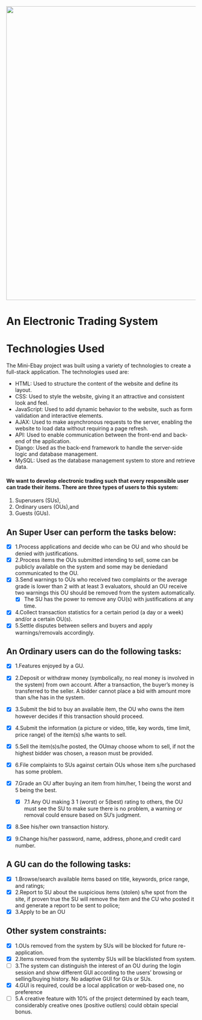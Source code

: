 
<img src="https://user-images.githubusercontent.com/52084764/203933545-c9dfdf72-c5ba-44d6-8ec3-76c1e9452b17.png" height=780px width=710px>


# An Electronic Trading System
# Technologies Used
The Mini-Ebay project was built using a variety of technologies to create a full-stack application. The technologies used are:

* HTML: Used to structure the content of the website and define its layout.
* CSS: Used to style the website, giving it an attractive and consistent look and feel.
* JavaScript: Used to add dynamic behavior to the website, such as form validation and interactive elements.
* AJAX: Used to make asynchronous requests to the server, enabling the website to load data without requiring a page refresh.
* API: Used to enable communication between the front-end and back-end of the application.
* Django: Used as the back-end framework to handle the server-side logic and database management.
* MySQL: Used as the database management system to store and retrieve data.

#### We want to develop electronic trading such that every responsible user can trade their items. There are three types of users to this system: 
1. Superusers (SUs), 
2. Ordinary users (OUs),and 
3. Guests (GUs).

## An Super User can perform the tasks below:

- [X] 1.Process applications and decide who can be OU and who should be denied with justifications.
- [X] 2.Process items the OUs submitted intending to sell, some can be publicly available on the system and some may be deniedand communicated to the OU.
- [X] 3.Send warnings to OUs who received two complaints or the average grade is lower than 2 with at least 3 evaluators, should an OU receive two warnings this OU should be removed from the system automatically.
  - [X] The SU has the power to remove any OU(s) with justifications at any time.
- [X] 4.Collect transaction statistics for a certain period (a day or a week) and/or a certain OU(s). 
- [X] 5.Settle disputes between sellers and buyers and apply warnings/removals accordingly.

## An Ordinary users can do the following tasks:
- [X] 1.Features enjoyed by a GU.
- [X] 2.Deposit or withdraw money (symbolically, no real money is involved in the system) from own account. After a transaction, the buyer’s money is transferred to the seller. A bidder cannot place a bid with amount more than s/he has in the system.
- [X] 3.Submit the bid to buy an available item, the OU who owns the item however decides if this transaction should proceed.
- [X] 4.Submit the information (a picture or video, title, key words, time limit, price range) of the item(s) s/he wants to sell. 
- [X] 5.Sell the item(s)s/he posted, the OUmay choose whom to sell, if not the highest bidder was chosen, a reason must be provided.
- [X] 6.File complaints to SUs against certain OUs whose item s/he purchased has some problem.
- [X] 7.Grade an OU after buying an item from him/her, 1 being the worst and 5 being the best. 
  - [X] 7.1 Any OU making 3 1 (worst) or 5(best) rating to others, the OU must see the SU to make sure there is no problem, a warning or removal could ensure based on SU’s judgment.
- [X] 8.See his/her own transaction history.
- [X] 9.Change his/her password, name, address, phone,and credit card number.


## A GU can do the following tasks:
- [X] 1.Browse/search available items based on title, keywords, price range, and ratings; 
- [X] 2.Report to SU about the suspicious items (stolen) s/he spot from the site, if proven true the SU will remove the item and the CU who posted it and generate a report to be sent to police;
- [X] 3.Apply to be an OU

## Other system constraints:

- [X] 1.OUs removed from the system by SUs will be blocked for future re-application.
- [X] 2.Items removed from the systemby SUs will be blacklisted from system.
- [ ] 3.The system can distinguish the interest of an OU during the login session and show different GUI according to the users’ browsing or selling/buying history. No adaptive GUI for GUs or SUs.
- [X] 4.GUI is required, could be a local application or web-based one, no preference
- [ ] 5.A creative feature with 10% of the project determined by each team, considerably creative ones (positive outliers) could obtain special bonus.
